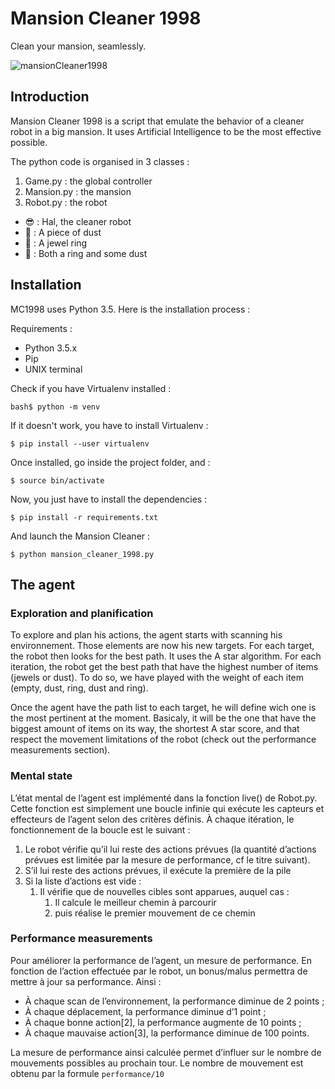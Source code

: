 # Mansion Cleaner 1998
Clean your mansion, seamlessly.

![mansionCleaner1998](https://github.com/tmos/mansionCleaner1998/blob/master/assets/mansion.gif)

## Introduction

Mansion Cleaner 1998 is a script that emulate the behavior of a cleaner robot in a big mansion. It uses Artificial Intelligence to be the most effective possible.

The python code is organised in 3 classes :

1. Game.py : the global controller
2. Mansion.py : the mansion
3. Robot.py : the robot

* 😎 : Hal, the cleaner robot
* 💩 : A piece of dust
* 💍 : A jewel ring
* 🍪 : Both a ring and some dust

## Installation 

MC1998 uses Python 3.5. Here is the installation process :

Requirements :
* Python 3.5.x
* Pip
* UNIX terminal

Check if you have Virtualenv installed :

`bash$ python -m venv`

If it doesn't work, you have to install Virtualenv :

`$ pip install --user virtualenv`

Once installed, go inside the project folder, and :

`$ source bin/activate`

Now, you just have to install the dependencies :

`$ pip install -r requirements.txt`

And launch the Mansion Cleaner :

`$ python mansion_cleaner_1998.py`

## The agent

### Exploration and planification
To explore and plan his actions, the agent starts with scanning his environnement. Those elements are now his new targets. For each target, the robot then looks for the best path. It uses the A star algorithm. For each iteration, the robot get the best path that have the highest number of items (jewels or dust). To do so, we have played with the weight of each item (empty, dust, ring, dust and ring).

Once the agent have the path list to each target, he will define wich one is the most pertinent at the moment. Basicaly, it will be the one that have the biggest amount of items on its way, the shortest A star score, and that respect the movement limitations of the robot (check out the performance measurements section).

### Mental state
L’état mental de l’agent est implémenté dans la fonction live() de Robot.py. Cette fonction est simplement une boucle infinie qui exécute les capteurs et effecteurs de l’agent selon des critères définis. À chaque itération, le fonctionnement de la boucle est le suivant :

1. Le robot vérifie qu’il lui reste des actions prévues (la quantité d’actions prévues est limitée par la mesure de performance, cf le titre suivant).
2. S’il lui reste des actions prévues, il exécute la première de la pile
3. Si la liste d’actions est vide :
   1. Il vérifie que de nouvelles cibles sont apparues, auquel cas :
      1. Il calcule le meilleur chemin à parcourir
      2. puis réalise le premier mouvement de ce chemin

### Performance measurements
Pour améliorer la performance de l’agent, un mesure de performance. En fonction de l’action effectuée par le robot, un bonus/malus permettra de mettre à jour sa performance. Ainsi :

* À chaque scan de l’environnement, la performance diminue de 2 points ;
* À chaque déplacement, la performance diminue d’1 point ;
* À chaque bonne action[2], la performance augmente de 10 points ;
* À chaque mauvaise action[3], la performance diminue de 100 points.

La mesure de performance ainsi calculée permet d’influer sur le nombre de mouvements possibles au prochain tour. Le nombre de mouvement est obtenu par la formule `performance/10`
